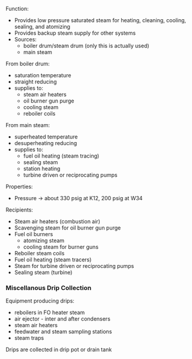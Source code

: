 Function:
-	Provides low pressure saturated steam for heating, cleaning, cooling, sealing, and atomizing
-	Provides backup steam supply for other systems
-	Sources:
	-	boiler drum/steam drum (only this is actually used)
	-	main steam
	
From boiler drum:
-	saturation temperature
-	straight reducing
-	supplies to:
	-	steam air heaters
	-	oil burner gun purge
	-	cooling steam
	-	reboiler coils

From main steam:
-	superheated temperature
-	desuperheating reducing
-	supplies to:
	-	fuel oil heating (steam tracing)
	-	sealing steam
	-	station heating
	-	turbine driven or reciprocating pumps
	
Properties:
-	Pressure -> about 330 psig at K12, 200 psig at W34

Recipients:
-	Steam air heaters (combustion air)
-	Scavenging steam for oil burner gun purge
-	Fuel oil burners
	-	atomizing steam
	-	cooling steam for burner guns
-	Reboiler steam coils
-	Fuel oil heating (steam tracers)
-	Steam for turbine driven or reciprocating pumps
-	Sealing steam (turbine)
	
### Miscellanous Drip Collection

Equipment producing drips:
-	reboilers in FO heater steam
-	air ejector - inter and after condensers
-	steam air heaters
-	feedwater and steam sampling stations
-	steam traps

Drips are collected in drip pot or drain tank

